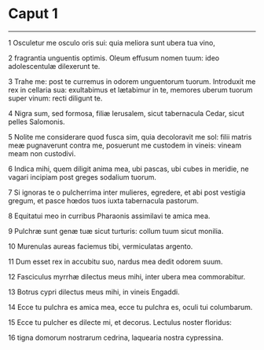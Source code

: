 # Caput 1

***

1 Osculetur me osculo oris sui: quia meliora sunt ubera tua vino,

2 fragrantia unguentis optimis. Oleum effusum nomen tuum: ideo adolescentulæ dilexerunt te.

3 Trahe me: post te curremus in odorem unguentorum tuorum. Introduxit me rex in cellaria sua: exultabimus et lætabimur in te, memores uberum tuorum super vinum: recti diligunt te.

4 Nigra sum, sed formosa, filiæ Ierusalem, sicut tabernacula Cedar, sicut pelles Salomonis.

5 Nolite me considerare quod fusca sim, quia decoloravit me sol: filii matris meæ pugnaverunt contra me, posuerunt me custodem in vineis: vineam meam non custodivi.

6 Indica mihi, quem diligit anima mea, ubi pascas, ubi cubes in meridie, ne vagari incipiam post greges sodalium tuorum.

7 Si ignoras te o pulcherrima inter mulieres, egredere, et abi post vestigia gregum, et pasce hœdos tuos iuxta tabernacula pastorum.

8 Equitatui meo in curribus Pharaonis assimilavi te amica mea.

9 Pulchræ sunt genæ tuæ sicut turturis: collum tuum sicut monilia.

10 Murenulas aureas faciemus tibi, vermiculatas argento.

11 Dum esset rex in accubitu suo, nardus mea dedit odorem suum.

12 Fasciculus myrrhæ dilectus meus mihi, inter ubera mea commorabitur.

13 Botrus cypri dilectus meus mihi, in vineis Engaddi.

14 Ecce tu pulchra es amica mea, ecce tu pulchra es, oculi tui columbarum.

15 Ecce tu pulcher es dilecte mi, et decorus. Lectulus noster floridus:

16 tigna domorum nostrarum cedrina, laquearia nostra cypressina.


